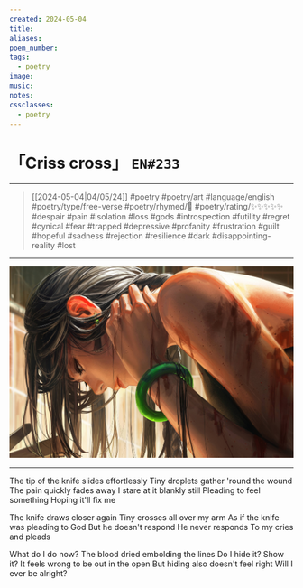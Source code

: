 ```yaml
---
created: 2024-05-04
title:
aliases:
poem_number:
tags:
  - poetry
image:
music:
notes:
cssclasses:
  - poetry
---
```

# 「Criss cross」 `EN#233`

---

> [[2024-05-04|04/05/24]]
> #poetry 
> #poetry/art 
> #language/english 
> #poetry/type/free-verse 
> #poetry/rhymed/🔴 
> #poetry/rating/✨✨✨✨✨ 
> #despair #pain #isolation #loss #gods #introspection #futility #regret #cynical #fear #trapped #depressive #profanity #frustration #guilt #hopeful #sadness #rejection #resilience #dark #disappointing-reality #lost 

---

![poem-criss_cross](../!art/poem-criss_cross.jpg)


---

The tip of the knife slides effortlessly
Tiny droplets gather 'round the wound
The pain quickly fades away 
I stare at it blankly still
Pleading to feel something
Hoping it'll fix me

The knife draws closer again
Tiny crosses all over my arm
As if the knife was pleading to God
But he doesn't respond
He never responds
To my cries and pleads

What do I do now? 
The blood dried embolding the lines
Do I hide it? Show it?
It feels wrong to be out in the open
But hiding also doesn't feel right
Will I ever be alright?